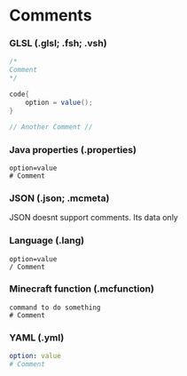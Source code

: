 # Comments

### GLSL (.glsl; .fsh; .vsh)
```glsl
/*
Comment
*/

code{
	option = value();
}

// Another Comment //
```

### Java properties (.properties)
```properties
option=value
# Comment
```

### JSON (.json; .mcmeta)
JSON doesnt support comments. Its data only

### Language (.lang)
```
option=value
/ Comment
```

### Minecraft function (.mcfunction)
```mcfunction
command to do something
# Comment
```

### YAML (.yml)
```yaml
option: value
# Comment
```
